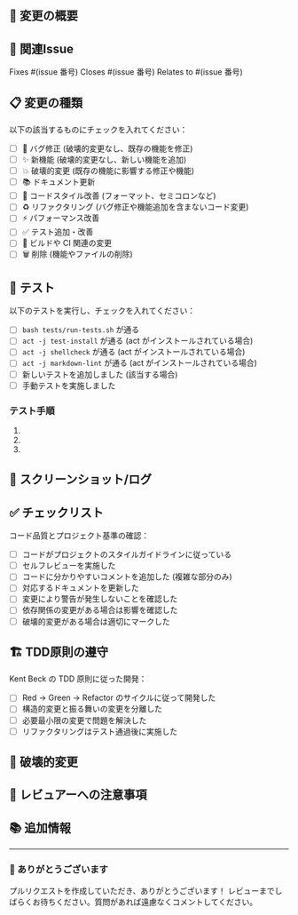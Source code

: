 ## 📝 変更の概要

<!-- このプルリクエストで何を変更したかを簡潔に説明してください -->

## 🔗 関連Issue

<!-- 関連するIssueがあればリンクしてください -->
Fixes #(issue 番号)
Closes #(issue 番号)
Relates to #(issue 番号)

## 📋 変更の種類

以下の該当するものにチェックを入れてください：

- [ ] 🐛 バグ修正 (破壊的変更なし、既存の機能を修正)
- [ ] ✨ 新機能 (破壊的変更なし、新しい機能を追加)
- [ ] 💥 破壊的変更 (既存の機能に影響する修正や機能)
- [ ] 📚 ドキュメント更新
- [ ] 🎨 コードスタイル改善 (フォーマット、セミコロンなど)
- [ ] ♻️ リファクタリング (バグ修正や機能追加を含まないコード変更)
- [ ] ⚡ パフォーマンス改善
- [ ] ✅ テスト追加・改善
- [ ] 🔧 ビルドや CI 関連の変更
- [ ] 🗑️ 削除 (機能やファイルの削除)

## 🧪 テスト

以下のテストを実行し、チェックを入れてください：

- [ ] `bash tests/run-tests.sh` が通る
- [ ] `act -j test-install` が通る (act がインストールされている場合)
- [ ] `act -j shellcheck` が通る (act がインストールされている場合)
- [ ] `act -j markdown-lint` が通る (act がインストールされている場合)
- [ ] 新しいテストを追加しました (該当する場合)
- [ ] 手動テストを実施しました

### テスト手順

<!-- 変更をテストするための具体的な手順があれば記載してください -->

1.
2.
3.

## 📱 スクリーンショット/ログ

<!-- UIの変更がある場合はスクリーンショットを、動作確認のログがあれば貼り付けてください -->

## ✅ チェックリスト

コード品質とプロジェクト基準の確認：

- [ ] コードがプロジェクトのスタイルガイドラインに従っている
- [ ] セルフレビューを実施した
- [ ] コードに分かりやすいコメントを追加した (複雑な部分のみ)
- [ ] 対応するドキュメントを更新した
- [ ] 変更により警告が発生しないことを確認した
- [ ] 依存関係の変更がある場合は影響を確認した
- [ ] 破壊的変更がある場合は適切にマークした

## 🏗️ TDD原則の遵守

Kent Beck の TDD 原則に従った開発：

- [ ] Red → Green → Refactor のサイクルに従って開発した
- [ ] 構造的変更と振る舞いの変更を分離した
- [ ] 必要最小限の変更で問題を解決した
- [ ] リファクタリングはテスト通過後に実施した

## 🔄 破壊的変更

<!-- 破壊的変更がある場合は、移行方法や影響について詳細に説明してください -->

## 💭 レビュアーへの注意事項

<!-- レビュアーが特に注意して確認すべき点があれば記載してください -->

## 📚 追加情報

<!-- その他、このプルリクエストについて知っておくべき情報があれば記載してください -->

---

### 🙏 ありがとうございます

プルリクエストを作成していただき、ありがとうございます！
レビューまでしばらくお待ちください。質問があれば遠慮なくコメントしてください。
